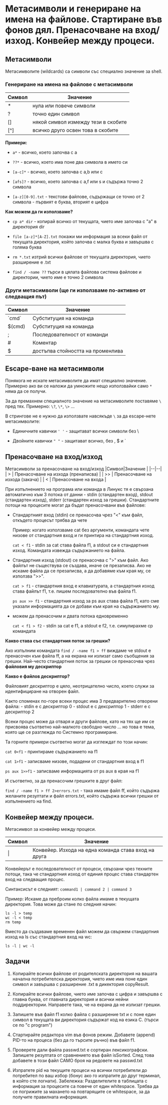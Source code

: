 # Метасимволи и генериране на имена на файлове. Стартиране във фонов дял. Пренасочване на вход/изход. Конвейер между процеси.

## Метасимволи  
Метасимволите (wildcards) са символи със специално значение за shell.
### Генериране на имена на файлове с метасимволи

|Символ|Значение  |
|--|--|
| * | нула или повече символи |
| ? | точно един символ |
| [] | някой символ измежду тези в скобите |
| [^]| всичко друго освен това в скобите |

**Примери:**

- `а*` - всичко, което започва с а

- `??*` - всичко, което има поне два символа в името си

- `[a-c]*` - всичко, което започва с a,b или c

- `[afs]?` - всичко, което започва с a,f или s и съдържа точно 2 символа

- `[a-z][0-9].txt` - текстови файлове, съдържащи се точно от 2 символа - първият е буква, вторият е цифра 

**Как можем да ги използваме?**
- `cp a* dir` - копирай всичко от текущата, чието име започва с "а" в директория dir

- `file [a-z]*[A-Z].txt` покажи ми информация за всеки файл от текущата директория, който започва с малка буква и завършва с голяма буква

- `rm *.txt` изтрий всички файлове от текущата директория, чието разширение е .txt

- `find / -name ??` търси в цялата файлова система файлове и директории, чието име е точно 2 символа

### Други метасимволи (ще ги използваме по-активно от следващия път)
|Символ|Значение  |
|--|--|
| \`cmd\` | Субституция на команда |
| $(cmd) | Субституция на команда |
| ; | Последователност от команди |
| \#| Коментар |
|$|достъпва стойността на променлива|


## Escape-ване на метасимволи
Понякога не искате метасимволите да имат специално значение. Примерно ако ви се наложи да умножите нещо използвайки само `*` няма да се получи.

За да премахнем специалното значение на метасимволите поставяме `\` пред тях.  Примерно: `\?`, `\*`, `\>` ...

В стрингове не е нужно да използвате навсякъде `\` за да escape-нете метасимволите:

- Единичните кавички `' '` - защитават всички символи без \

- Двойните кавички `" "` - защитават всичко, без \, $ и `

## Пренасочване на вход/изход
Meтасимволи за пренасочване на вход/изход
|Символ|Значение  |
|--|--|
| > | Пренасочване на изхода (пренаписва) |
| >> | Пренасочване на изхода (закача) |
| < | Пренасочване на входа |

При изпълнението на програма или команда в Линукс тя е свързана автоматично към 3 потока от данни - stdin (стандартен вход), stdout (стандартен изход), stderr (стандартен изход за грешки). 
Стандартните потоци на процесите могат да бъдат пренасочвани във файлове:

- Стандартният вход (stdin) се пренасочва чрез "<" към файл, откъдето процесът трябва да чете
	
	Пример: когато използваме cat без аргументи, командата чете низове от стандартния вход и ги принтира на стандартния изход. 
	
	`cat < f1` - stdin за cat става файла f1, а stdout си е стандартния изход. Командата извежда съдържанието на файла. 

- Стандартния изход (stdout) се пренасочва с ">" към файл. Ако файлът не съществува се създава, иначе се презаписва. Ако не искаме файла да се презаписва, а да добавяме към края му, се използва ">>". 

	`cat > f1` - стандартния вход е клавиатурата, а стандартния изход става файлът f1, т.е. пишем последователно във файла f1. 
	
	`ps aux >> f1` - стандартния изход за ps aux става файла f1, като сме указали информацията да се добави към края на съдържанието му. 

- можем да пренасочим и двата потока едновременно

	`cat < f1 > f2` - stdin за cat е f1, a stdout е f2, т.е. симулирахме cp командата

**Какво става със стандартния поток за грешки?** 

Ако изпълним командата `find / -name f1 > ff` виждаме че stdout е пренасочен към файла ff, a на екрана ни излизат само съобщения за грешки. Най-често стандартния поток за грешки се пренасочва чрез **файловия му дескриптор**

**Какво е файлов дескриптор?**

Файловият дескриптор е цяло, неотрицателно число, което служи за идентифициране на отворен файл. 

Както споменах по-горе всеки процес има 3 предварително отворени файла: 
	- stdin е с дескриптор 0 
	- stdout е с дексриптор 1
	- stderr е с дескриптор 2

Всеки процес може да отваря и други файлове, като на тях ще им се присвоява съответно най-малкото свободно число ... но това е тема, която ще се разглежда по Системно програмиране. 

Та горните примери съответно могат да изглеждат по този начин:

`cat 0<f1` - принтираме съдържанието на f1

`cat 1>f1` - записваме низове, подадени от стандартния вход в f1

`ps aux 1>>f1` - записваме информацията от ps aux в края на f1 

И съответно, за да пренасочим грешките в друг файл:

`find / -name f1 > ff 2>errors.txt` - така имаме файл ff, който съдържа желаните резултати и файл errors.txt, който съдържа всички грешки от изпълнението на find. 

## Конвейер между процеси. 
Meтасимвол за конвейер между процеси.

|Символ|Значение  |
|--|--|
| \| | Конвейер. Изхода на една команда става вход на друга |

Конвейерът е последователност от процеси, свързани чрез техните потоци, така че стандартния изход от единия процес става стандартен вход на следващия процес. 

Синтаксисът е следният: `command1 | command 2 | command 3` 

Пример: Искаме да преброим колко файла имаме в текущата директория. Това може да стане по следния начин:

    ls -l > temp
    wc -l < temp 
    rm temp

Вместо да създаваме временен файл можем да свържем стандартния изход на ls със стандартния вход на wc: 

    ls -l | wc -l

## Задачи
1. Копирайте всички файлове от родителската директория на вашата начална потребителска директория, чието име има поне един символ и завършва с разширение .txt в дикектория copyResult.

2. Копирайте всички файлове, чието име започва с цифра и завършва с главна буква, от главната директория и всички нейни поддиректории. Направете така, че на екрана да не излизат грешки.

3. Запишете във файл f1 колко файла с разширение txt и с поне един символ в текущата ви директория съдържат код на езика С. (търси се по "c program")

4. Стартирайте редактора vim във фонов режим. Добавете (append) PID-то на процеса (без да го търсите ръчно) във файл f1.

5. Проверете дали файла passwd.txt е сортиран лексикографски. Запишете резултата от сравнението във файл isSorted. След това добавете в този файл САМО броя на редовете на passwd.txt

6. Изпратете pid на текущите процеси на всички потребители до потребител по ваш избор (бонус ако го изпратите до друг терминал, в който сте логнати). Забележка: Разделителите в таблицата с информация за процесите са повече от един whitespace. Трябва да се погрижите за махането на повтарящите се whitespace, за да получите правилната информация.
